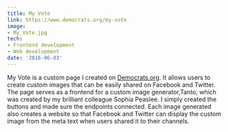 ```yaml
---
title: My Vote
link: https://www.democrats.org/my-vote
image:
- My_Vote.jpg
tech:
- Frontend development
- Web development
date: '2016-06-03'
---
```

My Vote is a custom page I created on [Democrats.org](project/democratsorg). It allows users to create custom images that can be easily shared on Facebook and Twitter. The page serves as a frontend for a custom image generator,Tanto, which was created by my brilliant colleague Sophia Peaslee. I simply created the buttons and made sure the endpoints connected. Each image generated also creates a website so that Facebook and Twitter can display the custom image from the meta text when users shared it to their channels.
